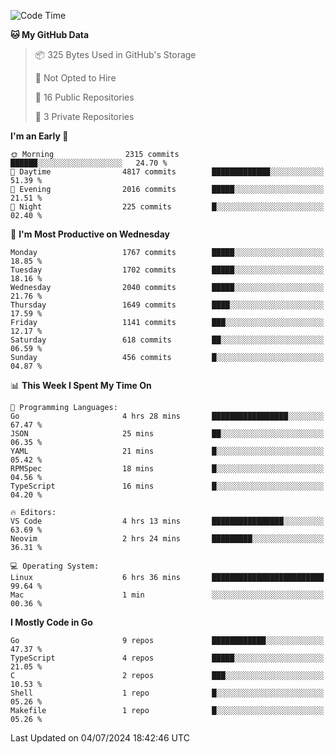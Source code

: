 <!--START_SECTION:waka-->
![Code Time](http://img.shields.io/badge/Code%20Time-747%20hrs%2023%20mins-blue)

**🐱 My GitHub Data** 

> 📦 325 Bytes Used in GitHub's Storage 
 > 
> 🚫 Not Opted to Hire
 > 
> 📜 16 Public Repositories 
 > 
> 🔑 3 Private Repositories 
 > 
**I'm an Early 🐤** 

```text
🌞 Morning                2315 commits        ██████░░░░░░░░░░░░░░░░░░░   24.70 % 
🌆 Daytime                4817 commits        █████████████░░░░░░░░░░░░   51.39 % 
🌃 Evening                2016 commits        █████░░░░░░░░░░░░░░░░░░░░   21.51 % 
🌙 Night                  225 commits         █░░░░░░░░░░░░░░░░░░░░░░░░   02.40 % 
```
📅 **I'm Most Productive on Wednesday** 

```text
Monday                   1767 commits        █████░░░░░░░░░░░░░░░░░░░░   18.85 % 
Tuesday                  1702 commits        █████░░░░░░░░░░░░░░░░░░░░   18.16 % 
Wednesday                2040 commits        █████░░░░░░░░░░░░░░░░░░░░   21.76 % 
Thursday                 1649 commits        ████░░░░░░░░░░░░░░░░░░░░░   17.59 % 
Friday                   1141 commits        ███░░░░░░░░░░░░░░░░░░░░░░   12.17 % 
Saturday                 618 commits         ██░░░░░░░░░░░░░░░░░░░░░░░   06.59 % 
Sunday                   456 commits         █░░░░░░░░░░░░░░░░░░░░░░░░   04.87 % 
```


📊 **This Week I Spent My Time On** 

```text
💬 Programming Languages: 
Go                       4 hrs 28 mins       █████████████████░░░░░░░░   67.47 % 
JSON                     25 mins             ██░░░░░░░░░░░░░░░░░░░░░░░   06.35 % 
YAML                     21 mins             █░░░░░░░░░░░░░░░░░░░░░░░░   05.42 % 
RPMSpec                  18 mins             █░░░░░░░░░░░░░░░░░░░░░░░░   04.56 % 
TypeScript               16 mins             █░░░░░░░░░░░░░░░░░░░░░░░░   04.20 % 

🔥 Editors: 
VS Code                  4 hrs 13 mins       ████████████████░░░░░░░░░   63.69 % 
Neovim                   2 hrs 24 mins       █████████░░░░░░░░░░░░░░░░   36.31 % 

💻 Operating System: 
Linux                    6 hrs 36 mins       █████████████████████████   99.64 % 
Mac                      1 min               ░░░░░░░░░░░░░░░░░░░░░░░░░   00.36 % 
```

**I Mostly Code in Go** 

```text
Go                       9 repos             ████████████░░░░░░░░░░░░░   47.37 % 
TypeScript               4 repos             █████░░░░░░░░░░░░░░░░░░░░   21.05 % 
C                        2 repos             ███░░░░░░░░░░░░░░░░░░░░░░   10.53 % 
Shell                    1 repo              █░░░░░░░░░░░░░░░░░░░░░░░░   05.26 % 
Makefile                 1 repo              █░░░░░░░░░░░░░░░░░░░░░░░░   05.26 % 
```




 Last Updated on 04/07/2024 18:42:46 UTC
<!--END_SECTION:waka-->
